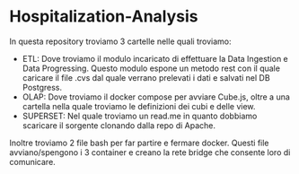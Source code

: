 # Hospitalization-Analysis
In questa repository troviamo 3 cartelle nelle quali troviamo:
- ETL: Dove troviamo il modulo incaricato di effettuare la Data Ingestion e Data Progressing. Questo modulo espone un metodo rest con il quale caricare il file .cvs dal quale verrano prelevati i dati e salvati nel DB Postgress.
- OLAP: Dove troviamo il docker compose per avviare Cube.js, oltre a una cartella nella quale troviamo le definizioni dei cubi e delle view.
- SUPERSET: Nel quale troviamo un read.me in quanto dobbiamo scaricare il sorgente clonando dalla repo di Apache.

Inoltre troviamo 2 file bash per far partire e fermare docker. Questi file avviano/spengono i 3 container e creano la rete bridge che consente loro di comunicare.
